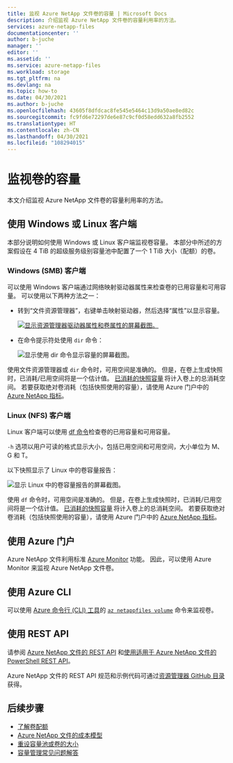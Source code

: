 ```yaml
---
title: 监视 Azure NetApp 文件卷的容量 | Microsoft Docs
description: 介绍监视 Azure NetApp 文件卷的容量利用率的方法。
services: azure-netapp-files
documentationcenter: ''
author: b-juche
manager: ''
editor: ''
ms.assetid: ''
ms.service: azure-netapp-files
ms.workload: storage
ms.tgt_pltfrm: na
ms.devlang: na
ms.topic: how-to
ms.date: 04/30/2021
ms.author: b-juche
ms.openlocfilehash: 43605f8dfdcac8fe545e5464c13d9a50ae8ed82c
ms.sourcegitcommit: fc9fd6e72297de6e87c9cf0d58edd632a8fb2552
ms.translationtype: HT
ms.contentlocale: zh-CN
ms.lasthandoff: 04/30/2021
ms.locfileid: "108294015"
---
```

# <a name="monitor-the-capacity-of-a-volume"></a>监视卷的容量  

本文介绍监视 Azure NetApp 文件卷的容量利用率的方法。  

## <a name="using-windows-or-linux-clients"></a>使用 Windows 或 Linux 客户端

本部分说明如何使用 Windows 或 Linux 客户端监视卷容量。 本部分中所述的方案假设在 4 TiB 的超级服务级别容量池中配置了一个 1 TiB 大小（配额）的卷。 

### <a name="windows-smb-clients"></a>Windows (SMB) 客户端

可以使用 Windows 客户端通过网络映射驱动器属性来检查卷的已用容量和可用容量。 可以使用以下两种方法之一： 

* 转到“文件资源管理器”，右键单击映射驱动器，然后选择“属性”以显示容量。  

    [ ![显示资源管理器驱动器属性和卷属性的屏幕截图。](../media/azure-netapp-files/monitor-explorer-drive-properties.png) ](../media/azure-netapp-files/monitor-explorer-drive-properties.png#lightbox)

* 在命令提示符处使用 `dir` 命令： 

    ![显示使用 dir 命令显示容量的屏幕截图。](../media/azure-netapp-files/monitor-volume-properties-dir-command.png) 

使用文件资源管理器或 `dir` 命令时，可用空间是准确的。 但是，在卷上生成快照时，已消耗/已用空间将是一个估计值。 [已消耗的快照容量](azure-netapp-files-cost-model.md#capacity-consumption-of-snapshots) 将计入卷上的总消耗空间。 若要获取绝对卷消耗（包括快照使用的容量），请使用 Azure 门户中的 [Azure NetApp 指标](azure-netapp-files-metrics.md#volumes)。 

### <a name="linux-nfs-clients"></a>Linux (NFS) 客户端 

Linux 客户端可以使用 [df 命令](https://linux.die.net/man/1/df)检查卷的已用容量和可用容量。  

`-h` 选项以用户可读的格式显示大小，包括已用空间和可用空间，大小单位为 M、G 和 T。

以下快照显示了 Linux 中的卷容量报告：

![显示 Linux 中的卷容量报告的屏幕截图。](../media/azure-netapp-files/monitor-volume-properties-linux-command.png) 

使用 `df` 命令时，可用空间是准确的。 但是，在卷上生成快照时，已消耗/已用空间将是一个估计值。 [已消耗的快照容量](azure-netapp-files-cost-model.md#capacity-consumption-of-snapshots) 将计入卷上的总消耗空间。 若要获取绝对卷消耗（包括快照使用的容量），请使用 Azure 门户中的 [Azure NetApp 指标](azure-netapp-files-metrics.md#volumes)。 

## <a name="using-azure-portal"></a>使用 Azure 门户
Azure NetApp 文件利用标准 [Azure Monitor](/azure/azure-monitor/overview) 功能。 因此，可以使用 Azure Monitor 来监视 Azure NetApp 文件卷。  

## <a name="using-azure-cli"></a>使用 Azure CLI  

可以使用 [Azure 命令行 (CLI) 工具](azure-netapp-files-sdk-cli.md)的 [`az netappfiles volume`](/cli/azure/netappfiles/volume?view=azure-cli-latest&preserve-view=true) 命令来监视卷。
 
## <a name="using-rest-api"></a>使用 REST API  

请参阅 [Azure NetApp 文件的 REST API](azure-netapp-files-develop-with-rest-api.md) 和[使用适用于 Azure NetApp 文件的 PowerShell REST API](develop-rest-api-powershell.md)。 

Azure NetApp 文件的 REST API 规范和示例代码可通过[资源管理器 GitHub 目录](https://github.com/Azure/azure-rest-api-specs/tree/master/specification/netapp/resource-manager/Microsoft.NetApp/stable)获得。 

## <a name="next-steps"></a>后续步骤

* [了解卷配额](volume-quota-introduction.md)
* [Azure NetApp 文件的成本模型](azure-netapp-files-cost-model.md)
* [重设容量池或卷的大小](azure-netapp-files-resize-capacity-pools-or-volumes.md)
* [容量管理常见问题解答](azure-netapp-files-faqs.md#capacity-management-faqs)